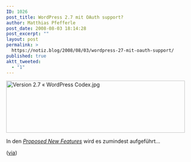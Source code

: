 ```yaml
---
ID: 1026
post_title: WordPress 2.7 mit OAuth support?
author: Matthias Pfefferle
post_date: 2008-08-03 18:14:28
post_excerpt: ""
layout: post
permalink: >
  https://notiz.blog/2008/08/03/wordpress-27-mit-oauth-support/
published: true
aktt_tweeted:
  - "1"
---
```

<img class="aligncenter" src="http://notiz.blog/wp-content/uploads/2008/08/version-27-wordpress-codex.jpg" alt="Version 2.7 « WordPress Codex.jpg" width="480" height="140" />

In den <a href="http://codex.wordpress.org/Version_2.7"><em>Proposed New Features</em></a> wird es zumindest aufgeführt...

(<a href="http://blog.oauth.net/2008/08/02/oauth-coming-to-wordpress-27/">via</a>)